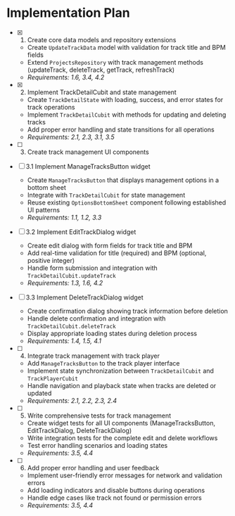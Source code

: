 # Implementation Plan

- [x] 1. Create core data models and repository extensions
  - Create `UpdateTrackData` model with validation for track title and BPM fields
  - Extend `ProjectsRepository` with track management methods (updateTrack, deleteTrack, getTrack, refreshTrack)
  - _Requirements: 1.6, 3.4, 4.2_

- [x] 2. Implement TrackDetailCubit and state management
  - Create `TrackDetailState` with loading, success, and error states for track operations
  - Implement `TrackDetailCubit` with methods for updating and deleting tracks
  - Add proper error handling and state transitions for all operations
  - _Requirements: 2.1, 2.3, 3.1, 3.5_

- [ ] 3. Create track management UI components
- [ ] 3.1 Implement ManageTracksButton widget
  - Create `ManageTracksButton` that displays management options in a bottom sheet
  - Integrate with `TrackDetailCubit` for state management
  - Reuse existing `OptionsBottomSheet` component following established UI patterns
  - _Requirements: 1.1, 1.2, 3.3_

- [ ] 3.2 Implement EditTrackDialog widget
  - Create edit dialog with form fields for track title and BPM
  - Add real-time validation for title (required) and BPM (optional, positive integer)
  - Handle form submission and integration with `TrackDetailCubit.updateTrack`
  - _Requirements: 1.3, 1.6, 4.2_

- [ ] 3.3 Implement DeleteTrackDialog widget
  - Create confirmation dialog showing track information before deletion
  - Handle delete confirmation and integration with `TrackDetailCubit.deleteTrack`
  - Display appropriate loading states during deletion process
  - _Requirements: 1.4, 1.5, 4.1_

- [ ] 4. Integrate track management with track player
  - Add `ManageTracksButton` to the track player interface
  - Implement state synchronization between `TrackDetailCubit` and `TrackPlayerCubit`
  - Handle navigation and playback state when tracks are deleted or updated
  - _Requirements: 2.1, 2.2, 2.3, 2.4_

- [ ] 5. Write comprehensive tests for track management
  - Create widget tests for all UI components (ManageTracksButton, EditTrackDialog, DeleteTrackDialog)
  - Write integration tests for the complete edit and delete workflows
  - Test error handling scenarios and loading states
  - _Requirements: 3.5, 4.4_

- [ ] 6. Add proper error handling and user feedback
  - Implement user-friendly error messages for network and validation errors
  - Add loading indicators and disable buttons during operations
  - Handle edge cases like track not found or permission errors
  - _Requirements: 3.5, 4.4_